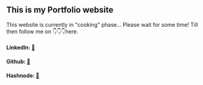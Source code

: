 ## This is my Portfolio website

This website is currently in "cooking" phase... Please wait for some
time! Till then follow me on 👇👇👇here.

#### LinkedIn: [🔗](https://www.linkedin.com/in/ameshram/)

#### Github: [🔗](https://github.com/akshay63)

#### Hashnode: [🔗](https://blogs.meshramakshay.in/)
